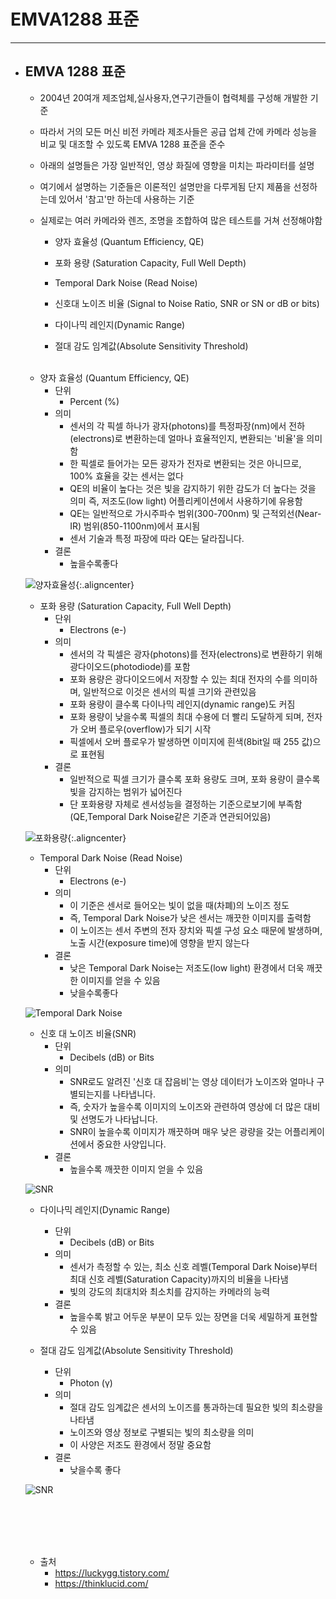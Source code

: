 
# EMVA1288 표준
-----------------------------------------------

- ## EMVA 1288 표준
	- 2004년 20여개 제조업체,실사용자,연구기관들이 협력체를 구성해 개발한 기준
	- 따라서 거의 모든 머신 비전 카메라 제조사들은 공급 업체 간에 카메라 성능을 비교 및 대조할 수 있도록 EMVA 1288 표준을 준수
	- 아래의 설명들은 가장 일반적인, 영상 화질에 영향을 미치는 파라미터를 설명
	- 여기에서 설명하는 기준들은 이론적인 설명만을 다루게됨 단지 제품을 선정하는데 있어서 '참고'만 하는데 사용하는 기준
	- 실제로는 여러 카메라와 렌즈, 조명을 조합하여 많은 테스트를 거쳐 선정해야함
	
		+ 양자 효율성 (Quantum Efficiency, QE)

		+ 포화 용량 (Saturation Capacity, Full Well Depth)

		+ Temporal Dark Noise (Read Noise)

		+ 신호대 노이즈 비율 (Signal to Noise Ratio, SNR or SN or dB or bits)

		+ 다이나믹 레인지(Dynamic Range)

		+ 절대 감도 임계값(Absolute Sensitivity Threshold)

	<br/>

	- 양자 효율성 (Quantum Efficiency, QE)
		+ 단위
			+ Percent (%)
		+ 의미
			+ 센서의 각 픽셀 하나가 광자(photons)를 특정파장(nm)에서 전하(electrons)로 변환하는데 얼마나 효율적인지, 변환되는 '비율'을 의미함
			+ 한 픽셀로 들어가는 모든 광자가 전자로 변환되는 것은 아니므로, 100% 효율을 갖는 센서는 없다 
			+ QE의 비율이 높다는 것은 빛을 감지하기 위한 감도가 더 높다는 것을 의미 즉, 저조도(low light) 어플리케이션에서 사용하기에 유용함
			+ QE는 일반적으로 가시주파수 범위(300-700nm) 및 근적외선(Near-IR) 범위(850-1100nm)에서 표시됨
			+ 센서 기술과 특정 파장에 따라 QE는 달라집니다.
		+ 결론
			+ 높을수록좋다
	
	![양자효율성](https://img1.daumcdn.net/thumb/R1280x0/?scode=mtistory2&fname=http%3A%2F%2Fcfile6.uf.tistory.com%2Fimage%2F99418D3F5AA49BCB0F18BB){:.aligncenter}
	<br/>
	

	- 포화 용량 (Saturation Capacity, Full Well Depth)
		+ 단위
			+ Electrons (e-)
		+ 의미
			* 센서의 각 픽셀은 광자(photons)를 전자(electrons)로 변환하기 위해 광다이오드(photodiode)를 포함
			* 포화 용량은 광다이오드에서 저장할 수 있는 최대 전자의 수를 의미하며, 일반적으로 이것은 센서의 픽셀 크기와 관련있음
			* 포화 용량이 클수록 다이나믹 레인지(dynamic range)도 커짐
			* 포화 용량이 낮을수록 픽셀의 최대 수용에 더 빨리 도달하게 되며, 전자가 오버 플로우(overflow)가 되기 시작
			* 픽셀에서 오버 플로우가 발생하면 이미지에 흰색(8bit일 때 255 값)으로 표현됨
		+ 결론
			* 일반적으로 픽셀 크기가 클수록 포화 용량도 크며, 포화 용량이 클수록 빛을 감지하는 범위가 넓어진다
			* 단 포화용량 자체로 센서성능을 결정하는 기준으로보기에 부족함(QE,Temporal Dark Noise같은 기준과 연관되어있음)

	![포화용량](https://img1.daumcdn.net/thumb/R1280x0/?scode=mtistory2&fname=http%3A%2F%2Fcfile27.uf.tistory.com%2Fimage%2F99E3C5505AA4B10B1FAACE){:.aligncenter}
	<br/>


	- Temporal Dark Noise (Read Noise)
		+ 단위
			+ Electrons (e-)
		+ 의미
			* 이 기준은 센서로 들어오는 빛이 없을 때(차폐)의 노이즈 정도
			* 즉, Temporal Dark Noise가 낮은 센서는 깨끗한 이미지를 출력함
			* 이 노이즈는 센서 주변의 전자 장치와 픽셀 구성 요소 때문에 발생하며, 노출 시간(exposure time)에 영향을 받지 않는다
		+ 결론
			* 낮은 Temporal Dark Noise는 저조도(low light) 환경에서 더욱 깨끗한 이미지를 얻을 수 있음
			* 낮을수록좋다

	![Temporal Dark Noise](https://img1.daumcdn.net/thumb/R1280x0/?scode=mtistory2&fname=http%3A%2F%2Fcfile30.uf.tistory.com%2Fimage%2F99F7394E5AA4B18D270EA5)


	- 신호 대 노이즈 비율(SNR)
		+ 단위
			+ Decibels (dB) or Bits
		+ 의미
			* SNR로도 알려진 '신호 대 잡음비'는 영상 데이터가 노이즈와 얼마나 구별되는지를 나타냅니다.
			* 즉, 숫자가 높을수록 이미지의 노이즈와 관련하여 영상에 더 많은 대비 및 선명도가 나타납니다.
			* SNR이 높을수록 이미지가 깨끗하며 매우 낮은 광량을 갖는 어플리케이션에서 중요한 사양입니다.
		+ 결론
			* 높을수록 깨끗한 이미지 얻을 수 있음

	![SNR](https://img1.daumcdn.net/thumb/R1280x0/?scode=mtistory2&fname=http%3A%2F%2Fcfile1.uf.tistory.com%2Fimage%2F99762C425AA4B20C2014E8)


	- 다이나믹 레인지(Dynamic Range)
		+ 단위
			+ Decibels (dB) or Bits
		+ 의미
			* 센서가 측정할 수 있는, 최소 신호 레벨(Temporal Dark Noise)부터 최대 신호 레벨(Saturation Capacity)까지의 비율을 나타냄
			* 빛의 강도의 최대치와 최소치를 감지하는 카메라의 능력
		+ 결론
			* 높을수록 밝고 어두운 부분이 모두 있는 장면을 더욱 세밀하게 표현할 수 있음


	- 절대 감도 임계값(Absolute Sensitivity Threshold)
		+ 단위
			+ Photon (γ)
		+ 의미
			* 절대 감도 임계값은 센서의 노이즈를 통과하는데 필요한 빛의 최소량을 나타냄
			* 노이즈와 영상 정보로 구별되는 빛의 최소량을 의미
			* 이 사양은 저조도 환경에서 정말 중요함
		+ 결론
			* 낮을수록 좋다

	![SNR](https://img1.daumcdn.net/thumb/R1280x0/?scode=mtistory2&fname=http%3A%2F%2Fcfile25.uf.tistory.com%2Fimage%2F99CED4455AA4B303255A14)

	<br/><br/><br/><br/>




	- 출처
		+ https://luckygg.tistory.com/
		+ https://thinklucid.com/
